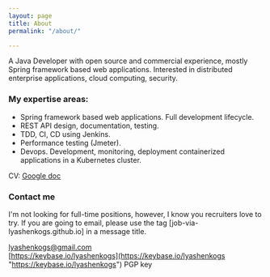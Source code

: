 ```yaml
---
layout: page
title: About
permalink: "/about/"

---
```

A Java Developer with open source and commercial experience, mostly Spring framework based web applications. Interested in distributed enterprise applications, cloud computing, security.

### My expertise areas:

* Spring framework based web applications. Full development lifecycle.
* REST API design, documentation, testing.
* TDD, CI, CD using Jenkins.
* Performance testing (Jmeter).
* Devops. Development, monitoring, deployment containerized applications in a Kubernetes cluster.

CV: [Google doc](https://docs.google.com/document/d/1hqxy9tdmyYxsufKG0nBQHqVUERCgVsHXHEKvvb8Y0nA/edit?usp=sharing)

### Contact me

I'm not looking for full-time positions, however, I know you recruiters love to try. If you are going to email, please use the tag \[job-via-lyashenkogs.github.io\] in a message title.  

[lyashenkogs@gmail.com](mailto:lyashenkogs@gmail.com)  
[https://keybase.io/lyashenkogs](https://keybase.io/lyashenkogs "https://keybase.io/lyashenkogs") PGP key